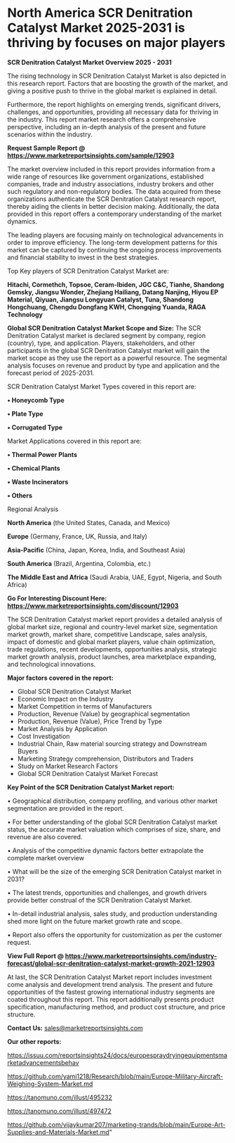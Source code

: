 # North America SCR Denitration Catalyst Market 2025-2031 is thriving by focuses on major players

<Strong> SCR Denitration Catalyst Market Overview 2025 - 2031</strong>

The rising technology in SCR Denitration Catalyst Market is also depicted in this research report. Factors that are boosting the growth of the market, and giving a positive push to thrive in the global market is explained in detail.

Furthermore, the report highlights on emerging trends, significant drivers, challenges, and opportunities, providing all necessary data for thriving in the industry. This report market research offers a comprehensive perspective, including an in-depth analysis of the present and future scenarios within the industry.

<strong>Request Sample Report @ <a href=https://www.marketreportsinsights.com/sample/12903>https://www.marketreportsinsights.com/sample/12903</a></strong>

The market overview included in this report provides information from a wide range of resources like government organizations, established companies, trade and industry associations, industry brokers and other such regulatory and non-regulatory bodies. The data acquired from these organizations authenticate the SCR Denitration Catalyst research report, thereby aiding the clients in better decision making. Additionally, the data provided in this report offers a contemporary understanding of the market dynamics.

The leading players are focusing mainly on technological advancements in order to improve efficiency. The long-term development patterns for this market can be captured by continuing the ongoing process improvements and financial stability to invest in the best strategies.

Top Key players of SCR Denitration Catalyst Market are:

<strong>Hitachi, Cormethch, Topsoe, Ceram-Ibiden, JGC C&C, Tianhe, Shandong Gemsky, Jiangsu Wonder, Zhejiang Hailiang, Datang Nanjing, Hiyou EP Material, Qiyuan, Jiangsu Longyuan Catalyst, Tuna, Shandong Hongchuang, Chengdu Dongfang KWH, Chongqing Yuanda, RAGA Technology</strong>

<strong><b>Global SCR Denitration Catalyst Market Scope and Size:</b></strong>
The SCR Denitration Catalyst market is declared segment by company, region (country), type, and application. Players, stakeholders, and other participants in the global SCR Denitration Catalyst market will gain the market scope as they use the report as a powerful resource. The segmental analysis focuses on revenue and product by type and application and the forecast period of 2025-2031.

SCR Denitration Catalyst Market Types covered in this report are:

<strong>• Honeycomb Type

• Plate Type

• Corrugated Type</strong>

Market Applications covered in this report are:

<strong>• Thermal Power Plants

• Chemical Plants

• Waste Incinerators

• Others</strong> 

Regional Analysis

<strong>North America</strong> (the United States, Canada, and Mexico)

<strong>Europe</strong> (Germany, France, UK, Russia, and Italy)

<strong>Asia-Pacific</strong> (China, Japan, Korea, India, and Southeast Asia)

<strong>South America</strong> (Brazil, Argentina, Colombia, etc.)

<strong>The Middle East and Africa</strong> (Saudi Arabia, UAE, Egypt, Nigeria, and South Africa)

<strong>Go For Interesting Discount Here: <a href=https://www.marketreportsinsights.com/discount/12903>https://www.marketreportsinsights.com/discount/12903</a></strong>

The SCR Denitration Catalyst market report provides a detailed analysis of global market size, regional and country-level market size, segmentation market growth, market share, competitive Landscape, sales analysis, impact of domestic and global market players, value chain optimization, trade regulations, recent developments, opportunities analysis, strategic market growth analysis, product launches, area marketplace expanding, and technological innovations.

<strong><b>Major factors covered in the report:</b></strong>
<ul>
  <li>Global SCR Denitration Catalyst Market </li>
  <li>Economic Impact on the Industry</li>
  <li>Market Competition in terms of Manufacturers</li>
  <li>Production, Revenue (Value) by geographical segmentation</li>
  <li>Production, Revenue (Value), Price Trend by Type</li>
  <li>Market Analysis by Application</li>
  <li>Cost Investigation</li>
  <li>Industrial Chain, Raw material sourcing strategy and Downstream Buyers</li>
  <li>Marketing Strategy comprehension, Distributors and Traders</li>
  <li>Study on Market Research Factors</li>
  <li>Global SCR Denitration Catalyst Market Forecast</li>
</ul>

<strong><b>Key Point of the SCR Denitration Catalyst Market report:</b></strong>

• Geographical distribution, company profiling, and various other market segmentation are provided in the report.

• For better understanding of the global SCR Denitration Catalyst market status, the accurate market valuation which comprises of size, share, and revenue are also covered.

• Analysis of the competitive dynamic factors better extrapolate the complete market overview

• What will be the size of the emerging SCR Denitration Catalyst market in 2031?

• The latest trends, opportunities and challenges, and growth drivers provide better construal of the SCR Denitration Catalyst Market.

• In-detail industrial analysis, sales study, and production understanding shed more light on the future market growth rate and scope.

• Report also offers the opportunity for customization as per the customer request.

<strong><b>View Full Report @ <a href=https://www.marketreportsinsights.com/industry-forecast/global-scr-denitration-catalyst-market-growth-2021-12903>https://www.marketreportsinsights.com/industry-forecast/global-scr-denitration-catalyst-market-growth-2021-12903</a></b></strong>


At last, the SCR Denitration Catalyst Market report includes investment come analysis and development trend analysis. The present and future opportunities of the fastest growing international industry segments are coated throughout this report. This report additionally presents product specification, manufacturing method, and product cost structure, and price structure.

<strong>Contact Us:</strong>
sales@marketreportsinsights.com

<strong>Our other reports:</strong>

<a href=https://issuu.com/reportsinsights24/docs/europespraydryingequipmentsmarketadvancementsbehav>https://issuu.com/reportsinsights24/docs/europespraydryingequipmentsmarketadvancementsbehav</a>

<a href=https://github.com/yami1218/Research/blob/main/Europe-Military-Aircraft-Weighing-System-Market.md>https://github.com/yami1218/Research/blob/main/Europe-Military-Aircraft-Weighing-System-Market.md</a>

<a href=https://tanomuno.com/illust/495232>https://tanomuno.com/illust/495232</a>

<a href=https://tanomuno.com/illust/497472>https://tanomuno.com/illust/497472</a>

<a href=https://github.com/vijaykumar207/marketing-trands/blob/main/Europe-Art-Supplies-and-Materials-Market.md>https://github.com/vijaykumar207/marketing-trands/blob/main/Europe-Art-Supplies-and-Materials-Market.md</a>"
